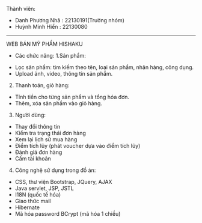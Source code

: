 Thành viên:
- Danh Phương Nhã : 22130191(Trưởng nhóm)
- Huỳnh Minh Hiển : 22130080
--------------------------------------------------------------------
WEB BÁN MỸ PHẨM HISHAKU
+ Các chức năng:
1.Sản phẩm:
- Lọc sản phẩm: tìm kiếm theo tên, loại sản phẩm, nhãn hàng, công dụng.
- Upload ảnh, video, thông tin sản phẩm.
2. Thanh toán, giỏ hàng:
- Tính  tiền cho từng sản phẩm và tổng hóa đơn.
- Thêm, xóa sản phẩm vào giỏ hàng.
3. Người dùng:
- Thay đổi thông tin
- Kiểm tra trạng thái đơn hàng
- Xem lại lịch sử mua hàng
- Điểm tích lũy (phát voucher dựa vào điểm tích lũy)
- Đánh giá đơn hàng
- Cấm tài khoản
4. Công nghệ sử dụng trong đồ án:
- CSS, thư viện Bootstrap, JQuery, AJAX
- Java servlet, JSP, JSTL
- I18N (quốc tế hóa)
- Giao thức mail
- Hibernate
- Mã hóa password BCrypt  (mã hóa 1 chiều)

